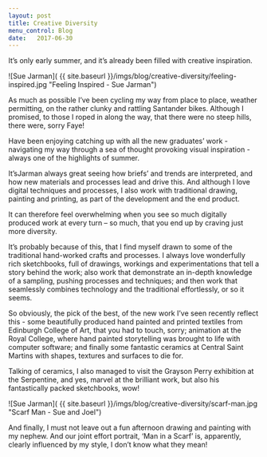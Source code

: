 ```yaml
---
layout: post
title: Creative Diversity
menu_control: Blog
date:   2017-06-30
---
```


It’s only early summer, and it’s already been filled with creative inspiration.

![Sue Jarman]( {{ site.baseurl }}/imgs/blog/creative-diversity/feeling-inspired.jpg "Feeling Inspired - Sue Jarman")

As much as possible I’ve been cycling my way from place to place, weather permitting, on the rather clunky and rattling Santander bikes. Although I promised, to those I roped in along the way, that there were no steep hills, there were, sorry Faye! 

Have been enjoying catching up with all the new graduates’ work - navigating my way through a sea of thought provoking visual inspiration - always one of the highlights of summer.

It’sJarman always great seeing how briefs’ and trends are interpreted, and how new materials and processes lead and drive this. And although I love digital techniques and processes, I also work with traditional drawing, painting and printing, as part of the development and the end product.

It can therefore feel overwhelming when you see so much digitally produced work at every turn – so much, that you end up by craving just more diversity.

It’s probably because of this, that I find myself drawn to some of the traditional hand-worked crafts and processes. I always love wonderfully rich sketchbooks, full of drawings, workings and experimentations that tell a story behind the work; also work that demonstrate an in-depth knowledge of a sampling, pushing processes and techniques; and then work that seamlessly combines technology and the traditional effortlessly, or so it seems.

So obviously, the pick of the best, of the new work I’ve seen recently reflect this - some beautifully produced hand painted and printed textiles from Edinburgh College of Art, that you had to touch, sorry; animation at the Royal College, where hand painted storytelling was brought to life with computer software; and finally some fantastic ceramics at Central Saint Martins with shapes, textures and surfaces to die for.

Talking of ceramics, I also managed to visit the Grayson Perry exhibition at the Serpentine, and yes, marvel at the brilliant work, but also his fantastically packed sketchbooks, wow!

![Sue Jarman]( {{ site.baseurl }}/imgs/blog/creative-diversity/scarf-man.jpg "Scarf Man - Sue and Joel")

And finally, I must not leave out a fun afternoon drawing and painting with my nephew. And our joint effort portrait, ‘Man in a Scarf’ is, apparently, clearly influenced by my style, I don’t know what they mean!

